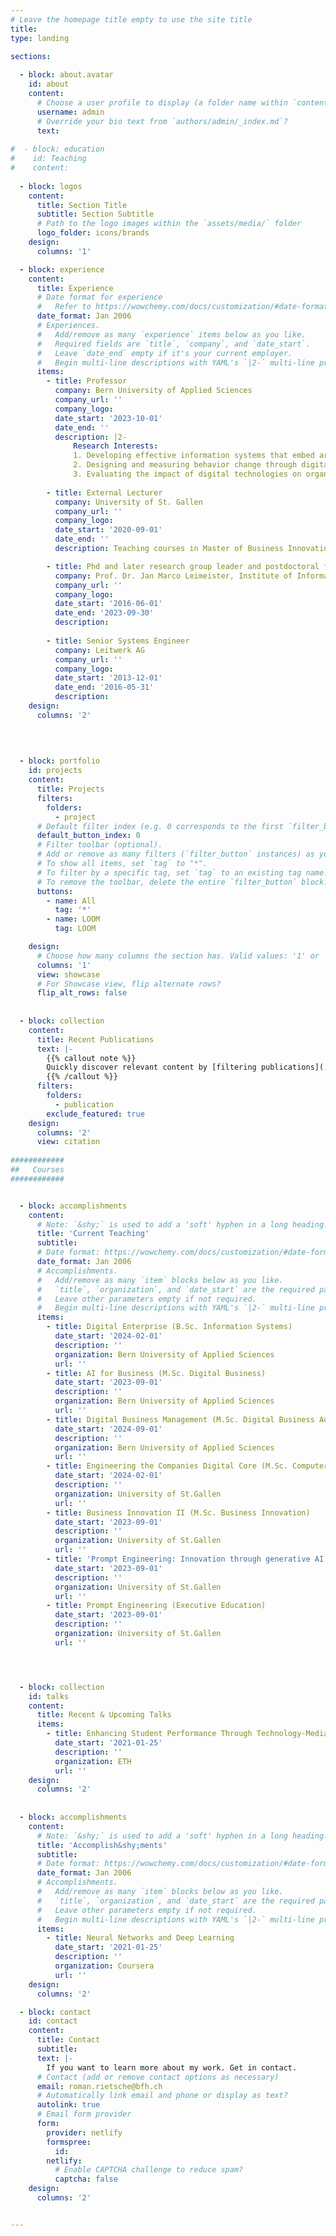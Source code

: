 ```yaml
---
# Leave the homepage title empty to use the site title
title:
type: landing

sections:
  
  - block: about.avatar
    id: about
    content:
      # Choose a user profile to display (a folder name within `content/authors/`)
      username: admin
      # Override your bio text from `authors/admin/_index.md`?
      text:
        
#  - block: education
#    id: Teaching
#    content:
      
  - block: logos
    content:
      title: Section Title
      subtitle: Section Subtitle
      # Path to the logo images within the `assets/media/` folder
      logo_folder: icons/brands
    design:
      columns: '1'  

  - block: experience
    content:
      title: Experience
      # Date format for experience
      #   Refer to https://wowchemy.com/docs/customization/#date-format
      date_format: Jan 2006
      # Experiences.
      #   Add/remove as many `experience` items below as you like.
      #   Required fields are `title`, `company`, and `date_start`.
      #   Leave `date_end` empty if it's your current employer.
      #   Begin multi-line descriptions with YAML's `|2-` multi-line prefix.
      items:
        - title: Professor
          company: Bern University of Applied Sciences
          company_url: ''
          company_logo: 
          date_start: '2023-10-01'
          date_end: ''
          description: |2-
              Research Interests:
              1. Developing effective information systems that embed artificial intelligence and large language models.
              2. Designing and measuring behavior change through digital interventions.
              3. Evaluating the impact of digital technologies on organizations in the context of reskilling and upskilling 
            
        - title: External Lecturer
          company: University of St. Gallen 
          company_url: ''
          company_logo: 
          date_start: '2020-09-01'
          date_end: ''
          description: Teaching courses in Master of Business Innovation, Master in Computer Science and Executive Education    

        - title: Phd and later research group leader and postdoctoral fellow
          company: Prof. Dr. Jan Marco Leimeister, Institute of Information Systems, University of St. Gallen 
          company_url: ''
          company_logo: 
          date_start: '2016-06-01'
          date_end: '2023-09-30'
          description: 
      
        - title: Senior Systems Engineer
          company: Leitwerk AG
          company_url: ''
          company_logo:
          date_start: '2013-12-01'
          date_end: '2016-05-31'
          description: 
    design:
      columns: '2'
      

      
      
  - block: portfolio
    id: projects
    content:
      title: Projects
      filters:
        folders:
          - project
      # Default filter index (e.g. 0 corresponds to the first `filter_button` instance below).
      default_button_index: 0
      # Filter toolbar (optional).
      # Add or remove as many filters (`filter_button` instances) as you like.
      # To show all items, set `tag` to "*".
      # To filter by a specific tag, set `tag` to an existing tag name.
      # To remove the toolbar, delete the entire `filter_button` block.
      buttons:
        - name: All
          tag: '*'
        - name: LOOM
          tag: LOOM

    design:
      # Choose how many columns the section has. Valid values: '1' or '2'.
      columns: '1'
      view: showcase
      # For Showcase view, flip alternate rows?
      flip_alt_rows: false
            
      
  - block: collection
    content:
      title: Recent Publications
      text: |-
        {{% callout note %}}
        Quickly discover relevant content by [filtering publications](./publication/).
        {{% /callout %}}
      filters:
        folders:
          - publication
        exclude_featured: true
    design:
      columns: '2'
      view: citation
      
############
##   Courses
############


  - block: accomplishments
    content:
      # Note: `&shy;` is used to add a 'soft' hyphen in a long heading.
      title: 'Current Teaching'
      subtitle:
      # Date format: https://wowchemy.com/docs/customization/#date-format
      date_format: Jan 2006
      # Accomplishments.
      #   Add/remove as many `item` blocks below as you like.
      #   `title`, `organization`, and `date_start` are the required parameters.
      #   Leave other parameters empty if not required.
      #   Begin multi-line descriptions with YAML's `|2-` multi-line prefix.
      items:
        - title: Digital Enterprise (B.Sc. Information Systems)
          date_start: '2024-02-01'
          description: ''
          organization: Bern University of Applied Sciences
          url: ''
        - title: AI for Business (M.Sc. Digital Business)
          date_start: '2023-09-01'
          description: ''
          organization: Bern University of Applied Sciences
          url: ''
        - title: Digital Business Management (M.Sc. Digital Business Administration)
          date_start: '2024-09-01'
          description: ''
          organization: Bern University of Applied Sciences
          url: ''
        - title: Engineering the Companies Digital Core (M.Sc. Computer Science)
          date_start: '2024-02-01'
          description: ''
          organization: University of St.Gallen
          url: ''
        - title: Business Innovation II (M.Sc. Business Innovation)
          date_start: '2023-09-01'
          description: ''
          organization: University of St.Gallen
          url: ''
        - title: 'Prompt Engineering: Innovation through generative AI (M.Sc. Business Innovation)'
          date_start: '2023-09-01'
          description: ''
          organization: University of St.Gallen
          url: ''
        - title: Prompt Engineering (Executive Education)
          date_start: '2023-09-01'
          description: ''
          organization: University of St.Gallen
          url: ''




  - block: collection
    id: talks
    content:
      title: Recent & Upcoming Talks
      items: 
        - title: Enhancing Student Performance Through Technology-Mediated Formative Feedback in Large Scale University Lectures,” Department of Management, Technology, and Economics, ETH Zurich (invitation by Prof. Dr. Daniella Laureiro Martinez).
          date_start: '2021-01-25'
          description: ''
          organization: ETH
          url: ''
    design:
      columns: '2'
      
      
  - block: accomplishments
    content:
      # Note: `&shy;` is used to add a 'soft' hyphen in a long heading.
      title: 'Accomplish&shy;ments'
      subtitle:
      # Date format: https://wowchemy.com/docs/customization/#date-format
      date_format: Jan 2006
      # Accomplishments.
      #   Add/remove as many `item` blocks below as you like.
      #   `title`, `organization`, and `date_start` are the required parameters.
      #   Leave other parameters empty if not required.
      #   Begin multi-line descriptions with YAML's `|2-` multi-line prefix.
      items:
        - title: Neural Networks and Deep Learning
          date_start: '2021-01-25'
          description: ''
          organization: Coursera
          url: ''
    design:
      columns: '2'

  - block: contact
    id: contact
    content:
      title: Contact
      subtitle:
      text: |-
        If you want to learn more about my work. Get in contact.
      # Contact (add or remove contact options as necessary)
      email: roman.rietsche@bfh.ch
      # Automatically link email and phone or display as text?
      autolink: true
      # Email form provider
      form:
        provider: netlify
        formspree:
          id:
        netlify:
          # Enable CAPTCHA challenge to reduce spam?
          captcha: false
    design:
      columns: '2'


---
```

